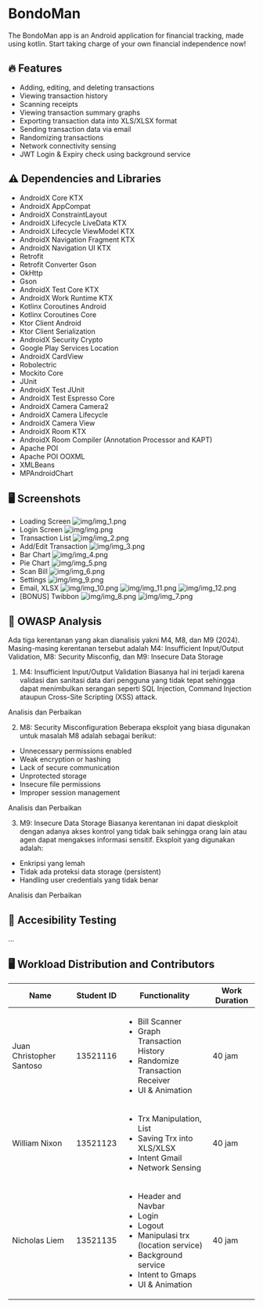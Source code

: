 # BondoMan
The BondoMan app is an Android application for financial tracking, made using kotlin. Start taking charge of your own financial independence now!


## 🔥 Features
- Adding, editing, and deleting transactions
- Viewing transaction history
- Scanning receipts
- Viewing transaction summary graphs
- Exporting transaction data into XLS/XLSX format
- Sending transaction data via email
- Randomizing transactions
- Network connectivity sensing
- JWT Login & Expiry check using background service


## ⚠️ Dependencies and Libraries
- AndroidX Core KTX
- AndroidX AppCompat
- AndroidX ConstraintLayout
- AndroidX Lifecycle LiveData KTX
- AndroidX Lifecycle ViewModel KTX
- AndroidX Navigation Fragment KTX
- AndroidX Navigation UI KTX
- Retrofit
- Retrofit Converter Gson
- OkHttp
- Gson
- AndroidX Test Core KTX
- AndroidX Work Runtime KTX
- Kotlinx Coroutines Android
- Kotlinx Coroutines Core
- Ktor Client Android
- Ktor Client Serialization
- AndroidX Security Crypto
- Google Play Services Location
- AndroidX CardView
- Robolectric
- Mockito Core
- JUnit
- AndroidX Test JUnit
- AndroidX Test Espresso Core
- AndroidX Camera Camera2
- AndroidX Camera Lifecycle
- AndroidX Camera View
- AndroidX Room KTX
- AndroidX Room Compiler (Annotation Processor and KAPT)
- Apache POI
- Apache POI OOXML
- XMLBeans
- MPAndroidChart

## 🖥️ Screenshots
- Loading Screen
![img/img_1.png](img/img_1.png)
- Login Screen
![img/img.png](img/img.png)
- Transaction List
![img/img_2.png](img/img_2.png)
- Add/Edit Transaction
![img/img_3.png](img/img_3.png)
- Bar Chart
![img/img_4.png](img/img_4.png)
- Pie Chart
![img/img_5.png](img/img_5.png)
- Scan Bill
![img/img_6.png](img/img_6.png)
- Settings
![img/img_9.png](img/img_9.png)
- Email, XLSX
![img/img_10.png](img/img_10.png)
![img/img_11.png](img/img_11.png)
![img/img_12.png](img/img_12.png)
- [BONUS] Twibbon
![img/img_8.png](img/img_8.png)
![img/img_7.png](img/img_7.png)

## 🔐 OWASP Analysis
Ada tiga kerentanan yang akan dianalisis yakni M4, M8, dan M9 (2024). Masing-masing kerentanan tersebut adalah M4: Insufficient Input/Output Validation, M8: Security Misconfig, dan M9: Insecure Data Storage

1. M4: Insufficient Input/Output Validation
Biasanya hal ini terjadi karena validasi dan sanitasi data dari pengguna yang tidak tepat sehingga dapat menimbulkan serangan seperti SQL Injection, Command Injection ataupun Cross-Site Scripting (XSS) attack.

Analisis dan Perbaikan

2. M8: Security Misconfiguration
Beberapa eksploit yang biasa digunakan untuk masalah M8 adalah sebagai berikut:
* Unnecessary permissions enabled
* Weak encryption or hashing
* Lack of secure communication
* Unprotected storage
* Insecure file permissions
* Improper session management

Analisis dan Perbaikan

3. M9: Insecure Data Storage
Biasanya kerentanan ini dapat dieskploit dengan adanya akses kontrol yang tidak baik sehingga orang lain atau agen dapat mengakses informasi sensitif. Eksploit yang digunakan adalah:
* Enkripsi yang lemah
* Tidak ada proteksi data storage (persistent)
* Handling user credentials yang tidak benar

Analisis dan Perbaikan

## 📱 Accesibility Testing
...

## 🖥️ **Workload Distribution and Contributors**
| Name                     | Student ID | Functionality | Work Duration |
|--------------------------|------------|---------------|-------|
| Juan Christopher Santoso | 13521116   | <ul> <li> Bill Scanner </li> <li> Graph Transaction History</li> <li> Randomize Transaction Receiver </li><li> UI & Animation </li>  </ul>              | 40 jam|
| William Nixon            | 13521123   | <ul>  <li> Trx Manipulation, List </li> <li> Saving Trx into XLS/XLSX </li> <li> Intent Gmail </li> <li> Network Sensing </li> </ul>             | 40 jam |
| Nicholas Liem            | 13521135   | <ul> <li> Header and Navbar </li> <li> Login </li> <li> Logout </li> <li> Manipulasi trx (location service) </li> <li> Background service </li> <li> Intent to Gmaps </li> <li> UI & Animation </li> </ul>            | 40 jam|
